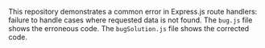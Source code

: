 This repository demonstrates a common error in Express.js route handlers:  failure to handle cases where requested data is not found. The `bug.js` file shows the erroneous code. The `bugSolution.js` file shows the corrected code.